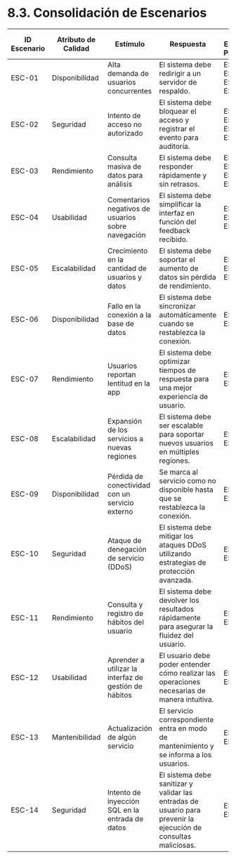 # 8.3. Consolidación de Escenarios



| ID Escenario | Atributo de Calidad | Estímulo                              | Respuesta                                                                                     | ID Escenario Preliminar               | Sustento                                 | Comentarios                              |
|--------------|---------------------|---------------------------------------|----------------------------------------------------------------------------------------------|---------------------------------------|-----------------------------------------|------------------------------------------|
| ESC-01       | Disponibilidad      | Alta demanda de usuarios concurrentes | El sistema debe redirigir a un servidor de respaldo.                                          | ESCP-01, ESCP-04, ESCP-07, ESCP-11    | Escenarios similares combinados          | Importante para la disponibilidad del sistema |
| ESC-02       | Seguridad           | Intento de acceso no autorizado       | El sistema debe bloquear el acceso y registrar el evento para auditoría.                    | ESCP-02, ESCP-13, ESCP-19, ESCP-20    | Alta prioridad en seguridad              | Necesario para proteger los datos del usuario |
| ESC-03       | Rendimiento         | Consulta masiva de datos para análisis | El sistema debe responder rápidamente y sin retrasos.                                         | ESCP-03, ESCP-05, ESCP-08, ESCP-10    | Necesario para optimizar el rendimiento  | Evita tiempos de espera largos            |
| ESC-04       | Usabilidad          | Comentarios negativos de usuarios sobre navegación | El sistema debe simplificar la interfaz en función del feedback recibido.                   | ESCP-09, ESCP-14, ESCP-17             | Mejoras de usabilidad                    | Aumenta la satisfacción del usuario       |
| ESC-05       | Escalabilidad       | Crecimiento en la cantidad de usuarios y datos | El sistema debe soportar el aumento de datos sin pérdida de rendimiento.                    | ESCP-06, ESCP-12, ESCP-15             | Escenarios relacionados de crecimiento   | Asegura sostenibilidad a largo plazo      |
| ESC-06       | Disponibilidad      | Fallo en la conexión a la base de datos | El sistema debe sincronizar automáticamente cuando se restablezca la conexión.               | ESCP-07, ESCP-16                      | Asegura continuidad de servicio          | Mantiene estabilidad del sistema          |
| ESC-07       | Rendimiento         | Usuarios reportan lentitud en la app  | El sistema debe optimizar tiempos de respuesta para una mejor experiencia de usuario.        | ESCP-18, ESCP-08                      | Optimización de rendimiento              | Mejora la experiencia de usuario          |
| ESC-08       | Escalabilidad       | Expansión de los servicios a nuevas regiones | El sistema debe ser escalable para soportar nuevos usuarios en múltiples regiones.          | ESCP-12, ESCP-06                      | Importante para expansión                | Facilita la expansión del sistema         |
| ESC-09       | Disponibilidad      | Pérdida de conectividad con un servicio externo | Se marca al servicio como no disponible hasta que se restablezca la conexión.               | ESCP-16, ESCP-21                      | Permite hacer conocer al usuario de la falla real | Mejora la transparencia al usuario       |
| ESC-10       | Seguridad           | Ataque de denegación de servicio (DDoS) | El sistema debe mitigar los ataques DDoS utilizando estrategias de protección avanzada.      | ESCP-20, ESCP-23                      | Protección ante ataques críticos         | Evita caídas del sistema                  |
| ESC-11       | Rendimiento         | Consulta y registro de hábitos del usuario | El sistema debe devolver los resultados rápidamente para asegurar la fluidez del usuario.    | ESCP-03, ESCP-18                      | Garantiza eficiencia                     | Mejora la experiencia del usuario         |
| ESC-12       | Usabilidad          | Aprender a utilizar la interfaz de gestión de hábitos | El usuario debe poder entender cómo realizar las operaciones necesarias de manera intuitiva. | ESCP-09, ESCP-22                      | Interfaz intuitiva                       | Crucial para nuevos usuarios              |
| ESC-13       | Mantenibilidad      | Actualización de algún servicio       | El servicio correspondiente entra en modo de mantenimiento y se informa a los usuarios.     | ESCP-11, ESCP-24                      | Facilita actualizaciones                 | Minimiza interrupciones                   |
| ESC-14           | Seguridad               | Intento de inyección SQL en la entrada de datos | El sistema debe sanitizar y validar las entradas de usuario para prevenir la ejecución de consultas maliciosas. | ESCP-19, ESCP-20 | Protección de los datos: Evita su robo y adulteración |
